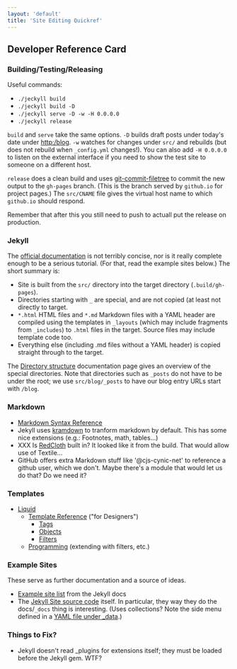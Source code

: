 ```yaml
---
layout: 'default'
title: 'Site Editing Quickref'
---
```


<h2 class='page-title'>Developer Reference Card</h2>

### Building/Testing/Releasing

Useful commands:

* `./jeckyll build`
* `./jeckyll build -D`
* `./jeckyll serve -D -w -H 0.0.0.0`
* `./jeckyll release`

`build` and `serve` take the same options. `-D` builds draft posts under
today's date under <http:/blog>. `-w` watches for changes under `src/`
and rebuilds (but does not rebuild when `_config.yml` changes!). You can
also add `-H 0.0.0.0` to listen on the external interface if you need to
show the test site to someone on a different host.

`release` does a clean build and uses [git-commit-filetree] to commit
the new output to the `gh-pages` branch. (This is the branch served by
`github.io` for project pages.) The `src/CNAME` file gives the virtual
host name to which `github.io` should respond.

Remember that after this you still need to push to actuall put the
release on production.

[git-commit-filetree]: https://github.com/cjs-cynic-net/git-commit-filetree


### Jekyll

The [official documentation][jd] is not terribly concise, nor is it
really complete enough to be a serious tutorial. (For that, read the
example sites below.) The short summary is:

* Site is built from the `src/` directory into the
  target directory (`.build/gh-pages`).
* Directories starting with `_` are special, and are not copied (at
  least not directly to target.
* `*.html` HTML files and `*.md` Markdown files with a YAML header are
  compiled using the templates in `_layouts` (which may include fragments
  from `_includes`) to `.html` files in the target. Source files may
  include template code too.
* Everything else (including .md files without a YAML header) is
  copied straight through to the target.

The [Directory structure][jds] documentation page gives an overview of
the special directories. Note that directories such as `_posts` do not
have to be under the root; we use `src/blog/_posts` to have our blog
entry URLs start with `/blog`.

[jd]: http://jekyllrb.com/docs/home/
[jds]: http://jekyllrb.com/docs/structure/


### Markdown

* [Markdown Syntax Reference][msr]
* Jekyll uses [kramdown] to tranform markdown by default. This has some
  nice extensions (e.g.: Footnotes, math, tables...)
* XXX Is [RedCloth] built in? It looked like it from the build. That would
  allow use of Textile...
* GitHub offers extra Markdown stuff like '@cjs-cynic-net' to reference
  a github user, which we don't. Maybe there's a module that would let
  us do that? Do we need it?

[msr]: https://daringfireball.net/projects/markdown/syntax
[RedCloth]: http://redcloth.org
[kramdown]: http://kramdown.gettalong.org/syntax.html


### Templates

* [Liquid](https://github.com/Shopify/liquid/wiki)
  * [Template Reference][lfd] ("for Designers")
    * [Tags](https://docs.shopify.com/themes/liquid-documentation/tags)
    * [Objects](https://docs.shopify.com/themes/liquid-documentation/objects)
    * [Filters](https://docs.shopify.com/themes/liquid-documentation/filters)
  * [Programming][lfp] (extending with filters, etc.)

[lfd]: https://github.com/Shopify/liquid/wiki/Liquid-for-Designers
[lfp]: https://github.com/Shopify/liquid/wiki/Liquid-for-Programmers


### Example Sites

These serve as further documentation and a source of ideas.

* [Example site list](http://jekyllrb.com/docs/sites/) from the Jekyll docs
* The [Jekyll Site source code][jssc] itself. In particular, they way they
  do the docs/`_docs` thing is interesting. (Uses collections? Note the
  side menu defined in a [YAML file under _data][jssc-sm].)

[jssc]: https://github.com/jekyll/jekyll/tree/master/site/
[jssc-sm]: https://github.com/jekyll/jekyll/blob/master/site/_data/docs.yml


### Things to Fix?

* Jekyll doesn't read _plugins for extensions itself; they must be loaded
  before the Jekyll gem. WTF?
